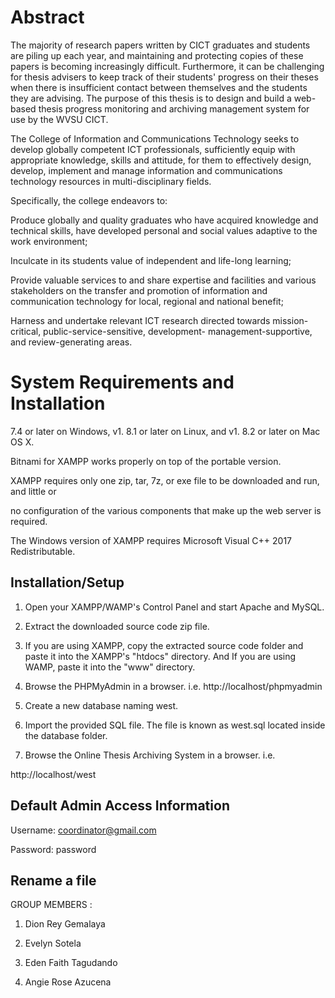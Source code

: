 # Abstract

The majority of research papers written by CICT graduates and students are piling up each year, and maintaining and protecting copies of these papers is becoming increasingly difficult. Furthermore, it can be challenging for thesis advisers to keep track of their students' progress on their theses when there is insufficient contact between themselves and the students they are advising. The purpose of this thesis is to design and build a web-based thesis progress monitoring and archiving management system for use by the WVSU CICT.

  
  
  

The College of Information and Communications Technology seeks to develop globally competent ICT professionals, sufficiently equip with appropriate knowledge, skills and attitude, for them to effectively design, develop, implement and manage information and communications technology resources in multi-disciplinary fields.

  

Specifically, the college endeavors to:

  
  

Produce globally and quality graduates who have acquired knowledge and technical skills, have developed personal and social values adaptive to the work environment;

  

Inculcate in its students value of independent and life-long learning;

  

Provide valuable services to and share expertise and facilities and various stakeholders on the transfer and promotion of information and communication technology for local, regional and national benefit;

  

Harness and undertake relevant ICT research directed towards mission-critical, public-service-sensitive, development- management-supportive, and review-generating areas.


# System Requirements and Installation

7.4 or later on Windows, v1. 8.1 or later on Linux, and v1. 8.2 or later on Mac OS X.

Bitnami for XAMPP works properly on top of the portable version.

  

XAMPP requires only one zip, tar, 7z, or exe file to be downloaded and run, and little or

no configuration of the various components that make up the web server is required.

The Windows version of XAMPP requires Microsoft Visual C++ 2017 Redistributable.

## Installation/Setup
1. Open your XAMPP/WAMP's Control Panel and start Apache and MySQL.

2. Extract the downloaded source code zip file.

3. If you are using XAMPP, copy the extracted source code folder and paste it into the XAMPP's "htdocs" directory. And If you are using WAMP, paste it into the "www" directory.

4. Browse the PHPMyAdmin in a browser. i.e. http://localhost/phpmyadmin

5. Create a new database naming west.

6. Import the provided SQL file. The file is known as west.sql located inside the database folder.

7. Browse the Online Thesis Archiving System in a browser. i.e.

http://localhost/west

## Default Admin Access Information
Username: coordinator@gmail.com

Password: password

## Rename a file

GROUP MEMBERS :
1. Dion Rey Gemalaya

2. Evelyn Sotela

3. Eden Faith Tagudando

4. Angie Rose Azucena


